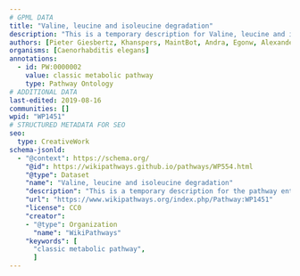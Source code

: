 ```yaml
---
# GPML DATA
title: "Valine, leucine and isoleucine degradation"
description: "This is a temporary description for Valine, leucine and isoleucine degradation"
authors: [Pieter Giesbertz, Khanspers, MaintBot, Andra, Egonw, AlexanderPico, MirellaKalafati]
organisms: [Caenorhabditis elegans]
annotations:
  - id: PW:0000002
    value: classic metabolic pathway
    type: Pathway Ontology
# ADDITIONAL DATA
last-edited: 2019-08-16
communities: []
wpid: "WP1451"
# STRUCTURED METADATA FOR SEO
seo:
  type: CreativeWork
schema-jsonld:
  - "@context": https://schema.org/
    "@id": https://wikipathways.github.io/pathways/WP554.html
    "@type": Dataset
    "name": "Valine, leucine and isoleucine degradation"
    "description": "This is a temporary description for the pathway entitled: Valine, leucine and isoleucine degradation"
    "url": "https://www.wikipathways.org/index.php/Pathway:WP1451"
    "license": CC0
    "creator":
    - "@type": Organization
      "name": "WikiPathways"
    "keywords": [
      "classic metabolic pathway",
      ]
---
```

